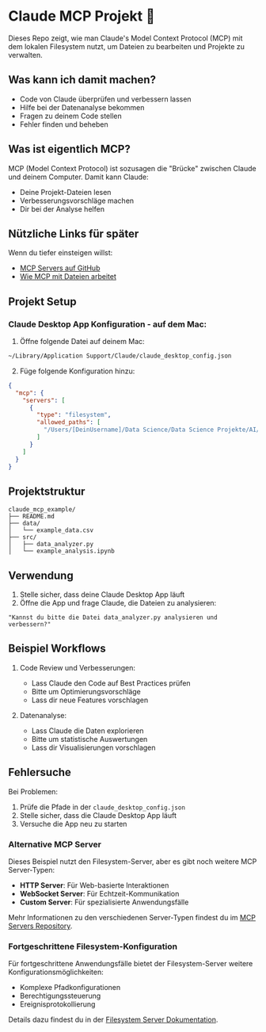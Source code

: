 # Claude MCP Projekt 🚀

Dieses Repo zeigt, wie man Claude's Model Context Protocol (MCP) mit dem lokalen Filesystem nutzt, um Dateien zu bearbeiten und Projekte zu verwalten.

## Was kann ich damit machen?

- Code von Claude überprüfen und verbessern lassen
- Hilfe bei der Datenanalyse bekommen
- Fragen zu deinem Code stellen
- Fehler finden und beheben

## Was ist eigentlich MCP?

MCP (Model Context Protocol) ist sozusagen die "Brücke" zwischen Claude und deinem Computer. Damit kann Claude:
- Deine Projekt-Dateien lesen
- Verbesserungsvorschläge machen
- Dir bei der Analyse helfen

## Nützliche Links für später

Wenn du tiefer einsteigen willst:
- [MCP Servers auf GitHub](https://github.com/modelcontextprotocol/servers/tree/main)
- [Wie MCP mit Dateien arbeitet](https://github.com/modelcontextprotocol/servers/tree/main/src/filesystem)

## Projekt Setup

### Claude Desktop App Konfiguration - auf dem Mac:

1. Öffne folgende Datei auf deinem Mac:
```bash
~/Library/Application Support/Claude/claude_desktop_config.json
```

2. Füge folgende Konfiguration hinzu:
```json
{
  "mcp": {
    "servers": [
      {
        "type": "filesystem",
        "allowed_paths": [
          "/Users/[DeinUsername]/Data Science/Data Science Projekte/AI/claude_mcp_example"
        ]
      }
    ]
  }
}
```

## Projektstruktur

```
claude_mcp_example/
├── README.md
├── data/
│   └── example_data.csv
├── src/
│   ├── data_analyzer.py
│   └── example_analysis.ipynb
```

## Verwendung

1. Stelle sicher, dass deine Claude Desktop App läuft
2. Öffne die App und frage Claude, die Dateien zu analysieren:

```
"Kannst du bitte die Datei data_analyzer.py analysieren und verbessern?"
```

## Beispiel Workflows

1. Code Review und Verbesserungen:
   - Lass Claude den Code auf Best Practices prüfen
   - Bitte um Optimierungsvorschläge
   - Lass dir neue Features vorschlagen

2. Datenanalyse:
   - Lass Claude die Daten explorieren
   - Bitte um statistische Auswertungen
   - Lass dir Visualisierungen vorschlagen

## Fehlersuche

Bei Problemen:
1. Prüfe die Pfade in der `claude_desktop_config.json`
2. Stelle sicher, dass die Claude Desktop App läuft
3. Versuche die App neu zu starten

### Alternative MCP Server

Dieses Beispiel nutzt den Filesystem-Server, aber es gibt noch weitere MCP Server-Typen:

- **HTTP Server**: Für Web-basierte Interaktionen
- **WebSocket Server**: Für Echtzeit-Kommunikation
- **Custom Server**: Für spezialisierte Anwendungsfälle

Mehr Informationen zu den verschiedenen Server-Typen findest du im [MCP Servers Repository](https://github.com/modelcontextprotocol/servers/tree/main).

### Fortgeschrittene Filesystem-Konfiguration

Für fortgeschrittene Anwendungsfälle bietet der Filesystem-Server weitere Konfigurationsmöglichkeiten:

- Komplexe Pfadkonfigurationen
- Berechtigungssteuerung
- Ereignisprotokollierung

Details dazu findest du in der [Filesystem Server Dokumentation](https://github.com/modelcontextprotocol/servers/tree/main/src/filesystem).
